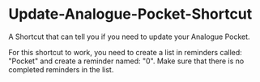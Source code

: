# Update-Analogue-Pocket-Shortcut
A Shortcut that can tell you if you need to update your Analogue Pocket.

For this shortcut to work, you need to create a list in reminders called: "Pocket" and create a reminder named: "0". Make sure that there is no completed reminders in the list.

